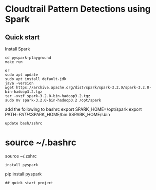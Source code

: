 # Cloudtrail Pattern Detections using Spark

## Quick start
Install Spark
```
cd pyspark-playground
make run

or
sudo apt update
sudo apt install default-jdk
java -version
wget https://archive.apache.org/dist/spark/spark-3.2.0/spark-3.2.0-bin-hadoop3.2.tgz
tar -xvzf spark-3.2.0-bin-hadoop3.2.tgz
sudo mv spark-3.2.0-bin-hadoop3.2 /opt/spark

```
add the following to bashrc
export SPARK_HOME=/opt/spark
export PATH=$PATH:$SPARK_HOME/bin:$SPARK_HOME/sbin
```
update bash/zshrc
```
# source ~/.bashrc
source ~/.zshrc
```
install pyspark 
```
pip install pyspark
```
## quick start project

